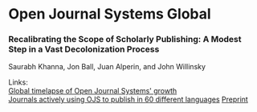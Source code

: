 # Open Journal Systems Global

### Recalibrating the Scope of Scholarly Publishing: A Modest Step in a Vast Decolonization Process 
Saurabh Khanna, Jon Ball, Juan Alperin, and John Willinsky  

  
  Links:  
  [Global timelapse of Open Journal Systems' growth](https://pkp.sfu.ca/ojs/stats/)  
  [Journals actively using OJS to publish in 60 different languages](https://docs.google.com/document/d/103l90P0OuM0muOsmUYlnProG_Xo9yBR4IQ6INB21WaE/edit)
  [Preprint](https://preprints.scielo.org/index.php/scielo/preprint/view/4729)
